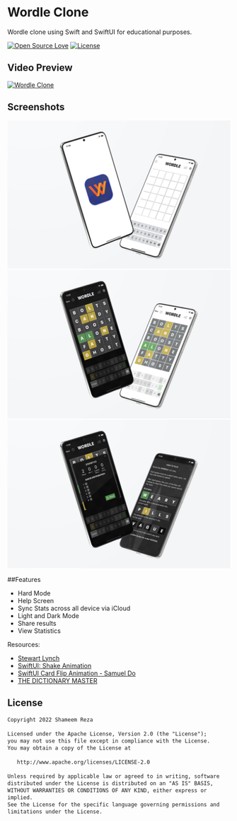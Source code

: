 # Wordle Clone

Wordle clone using Swift and SwiftUI for educational purposes.

[![Open Source Love](https://badges.frapsoft.com/os/v1/open-source.svg?v=102)](https://opensource.org/licenses/Apache-2.0)
[![License](https://img.shields.io/badge/license-Apache%202.0-blue.svg)](https://github.com/shameemreza/wordleclone/blob/main/LICENSE)


## Video Preview

[![Wordle Clone](https://img.youtube.com/vi/Ut9dQSXBVus/0.jpg)](https://youtu.be/Ut9dQSXBVus "Wordle Clone")

## Screenshots

<img src="row/preview-1.png">
<img src="row/preview-2.png">
<img src="row/preview-3.png">

##Features

* Hard Mode
* Help Screen
* Sync Stats across all device via iCloud
* Light and Dark Mode
* Share results
* View Statistics


Resources:

* [Stewart Lynch](https://www.createchsol.com/Wordle)
* [SwiftUI: Shake Animation](https://www.objc.io/blog/2019/10/01/swiftui-shake-animation/)
* [SwiftUI Card Flip Animation - Samuel Do](https://github.com/SamuelDo02/swiftuitutorials/blob/main/Flashcard.swift)
* [THE DICTIONARY MASTER](https://www.angelfire.com/extreme4/safer_sephiroth/EVERY_WORD_EVER.htm)


## License

```
Copyright 2022 Shameem Reza

Licensed under the Apache License, Version 2.0 (the "License");
you may not use this file except in compliance with the License.
You may obtain a copy of the License at

   http://www.apache.org/licenses/LICENSE-2.0

Unless required by applicable law or agreed to in writing, software
distributed under the License is distributed on an "AS IS" BASIS,
WITHOUT WARRANTIES OR CONDITIONS OF ANY KIND, either express or implied.
See the License for the specific language governing permissions and
limitations under the License.
```
